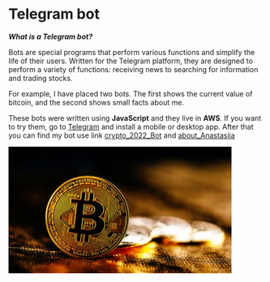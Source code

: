 # Telegram bot

**_What is a Telegram bot?_**

Bots are special programs that perform various functions and simplify the life of their users. Written for the Telegram platform, they are designed to perform a variety of functions: receiving news to searching for information and trading stocks.

For example, I have placed two bots. The first shows the current value of bitcoin, and the second shows small facts about me.

These bots were written using **JavaScript** and they live in **AWS**. If you want to try them, go to [Telegram](https://telegram.org/) and install a mobile or desktop app. After that you can find my bot use link [crypto_2022_Bot](https://t.me/crypto_2022_Bot) and [about_Anastasiia](https://t.me/AnastasiiaCloudBot)

![COIN](Bitcoin.jpg)
